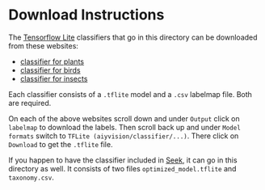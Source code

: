 # Download Instructions

The [Tensorflow Lite](https://www.tensorflow.org/lite/guide) classifiers that go in this directory can be downloaded from these websites:

 * [classifier for plants](https://tfhub.dev/google/aiy/vision/classifier/plants_V1/1)
 * [classifier for birds](https://tfhub.dev/google/aiy/vision/classifier/birds_V1/1)
 * [classifier for insects](https://tfhub.dev/google/aiy/vision/classifier/insects_V1/1)

Each classifier consists of a `.tflite` model and a `.csv` labelmap file. Both are required.

On each of the above websites scroll down and under `Output` click on `labelmap` to download the labels. Then scroll back up and under `Model formats` switch to `TFLite (aiyvision/classifier/...)`. There click on `Download` to get the `.tflite` file.

If you happen to have the classifier included in [Seek](https://www.inaturalist.org/pages/seek_app), it can go in this directory as well. It consists of two files `optimized_model.tflite` and `taxonomy.csv`.
